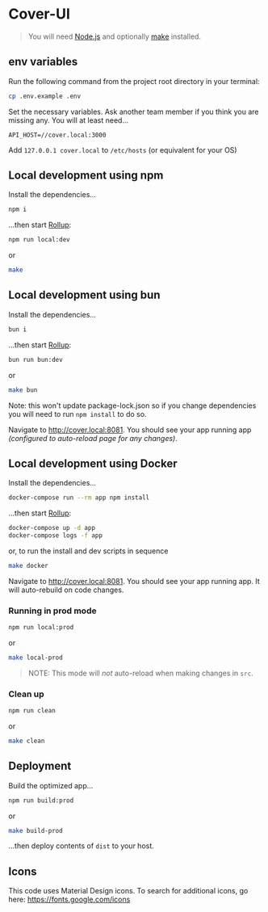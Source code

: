 # Cover-UI

> You will need [Node.js](https://nodejs.org) and optionally [make](https://www.npmjs.com/package/make) installed.

## env variables

Run the following command from the project root directory in your terminal:

```bash
cp .env.example .env
```

Set the necessary variables. Ask another team member if you think you are
missing any. You will at least need...

```
API_HOST=//cover.local:3000
```

Add `127.0.0.1 cover.local` to `/etc/hosts` (or equivalent for your OS)

## Local development using npm

Install the dependencies...

```bash
npm i
```

...then start [Rollup](https://rollupjs.org):

```bash
npm run local:dev
```

or

```bash
make
```

## Local development using bun

Install the dependencies...

```bash
bun i
```

...then start [Rollup](https://rollupjs.org):

```bash
bun run bun:dev
```

or

```bash
make bun
```

Note: this won't update package-lock.json so if you change dependencies you will need to run `npm install` to do so.

Navigate to <http://cover.local:8081>. You should see your app running app
_(configured to auto-reload page for any changes)_.

## Local development using Docker

Install the dependencies...

```bash
docker-compose run --rm app npm install
```

...then start [Rollup](https://rollupjs.org):

```bash
docker-compose up -d app
docker-compose logs -f app
```

or, to run the install and dev scripts in sequence

```bash
make docker
```

Navigate to <http://cover.local:8081>. You should see your app running app. It will auto-rebuild on code changes.

### Running in prod mode

```bash
npm run local:prod
```

or

```bash
make local-prod
```

> NOTE: This mode will _not_ auto-reload when making changes in `src`.

### Clean up

```bash
npm run clean
```

or

```bash
make clean
```

## Deployment

Build the optimized app...

```bash
npm run build:prod
```

or

```bash
make build-prod
```

...then deploy contents of `dist` to your host.

## Icons

This code uses Material Design icons. To search for additional icons, go here:
<https://fonts.google.com/icons>
